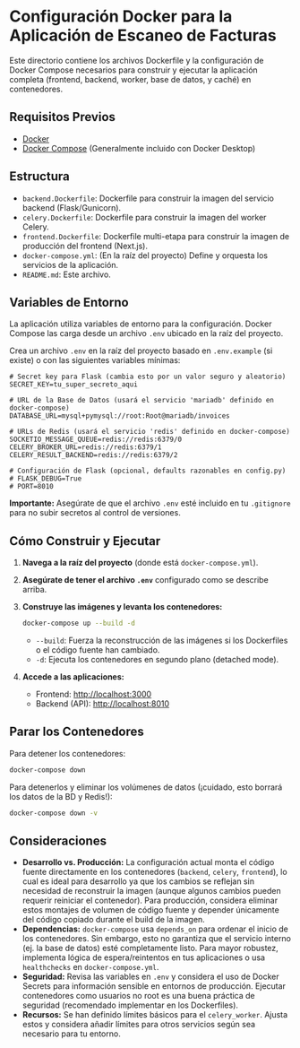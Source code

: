 # Configuración Docker para la Aplicación de Escaneo de Facturas

Este directorio contiene los archivos Dockerfile y la configuración de Docker Compose necesarios para construir y ejecutar la aplicación completa (frontend, backend, worker, base de datos, y caché) en contenedores.

## Requisitos Previos

*   [Docker](https://docs.docker.com/get-docker/)
*   [Docker Compose](https://docs.docker.com/compose/install/) (Generalmente incluido con Docker Desktop)

## Estructura

*   `backend.Dockerfile`: Dockerfile para construir la imagen del servicio backend (Flask/Gunicorn).
*   `celery.Dockerfile`: Dockerfile para construir la imagen del worker Celery.
*   `frontend.Dockerfile`: Dockerfile multi-etapa para construir la imagen de producción del frontend (Next.js).
*   `docker-compose.yml`: (En la raíz del proyecto) Define y orquesta los servicios de la aplicación.
*   `README.md`: Este archivo.

## Variables de Entorno

La aplicación utiliza variables de entorno para la configuración. Docker Compose las carga desde un archivo `.env` ubicado en la raíz del proyecto.

Crea un archivo `.env` en la raíz del proyecto basado en `.env.example` (si existe) o con las siguientes variables mínimas:

```env
# Secret key para Flask (cambia esto por un valor seguro y aleatorio)
SECRET_KEY=tu_super_secreto_aqui

# URL de la Base de Datos (usará el servicio 'mariadb' definido en docker-compose)
DATABASE_URL=mysql+pymysql://root:Root@mariadb/invoices

# URLs de Redis (usará el servicio 'redis' definido en docker-compose)
SOCKETIO_MESSAGE_QUEUE=redis://redis:6379/0
CELERY_BROKER_URL=redis://redis:6379/1
CELERY_RESULT_BACKEND=redis://redis:6379/2

# Configuración de Flask (opcional, defaults razonables en config.py)
# FLASK_DEBUG=True
# PORT=8010

```

**Importante:** Asegúrate de que el archivo `.env` esté incluido en tu `.gitignore` para no subir secretos al control de versiones.

## Cómo Construir y Ejecutar

1.  **Navega a la raíz del proyecto** (donde está `docker-compose.yml`).
2.  **Asegúrate de tener el archivo `.env`** configurado como se describe arriba.
3.  **Construye las imágenes y levanta los contenedores:**
    ```bash
    docker-compose up --build -d
    ```
    *   `--build`: Fuerza la reconstrucción de las imágenes si los Dockerfiles o el código fuente han cambiado.
    *   `-d`: Ejecuta los contenedores en segundo plano (detached mode).

4.  **Accede a las aplicaciones:**
    *   Frontend: [http://localhost:3000](http://localhost:3000)
    *   Backend (API): [http://localhost:8010](http://localhost:8010)

## Parar los Contenedores

Para detener los contenedores:

```bash
docker-compose down
```

Para detenerlos y eliminar los volúmenes de datos (¡cuidado, esto borrará los datos de la BD y Redis!):

```bash
docker-compose down -v
```

## Consideraciones

*   **Desarrollo vs. Producción:** La configuración actual monta el código fuente directamente en los contenedores (`backend`, `celery`, `frontend`), lo cual es ideal para desarrollo ya que los cambios se reflejan sin necesidad de reconstruir la imagen (aunque algunos cambios pueden requerir reiniciar el contenedor). Para producción, considera eliminar estos montajes de volumen de código fuente y depender únicamente del código copiado durante el build de la imagen.
*   **Dependencias:** `docker-compose` usa `depends_on` para ordenar el inicio de los contenedores. Sin embargo, esto no garantiza que el servicio interno (ej. la base de datos) esté completamente listo. Para mayor robustez, implementa lógica de espera/reintentos en tus aplicaciones o usa `healthchecks` en `docker-compose.yml`.
*   **Seguridad:** Revisa las variables en `.env` y considera el uso de Docker Secrets para información sensible en entornos de producción. Ejecutar contenedores como usuarios no root es una buena práctica de seguridad (recomendado implementar en los Dockerfiles).
*   **Recursos:** Se han definido límites básicos para el `celery_worker`. Ajusta estos y considera añadir límites para otros servicios según sea necesario para tu entorno. 